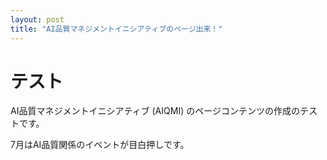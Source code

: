 ```yaml
---
layout: post
title: "AI品質マネジメントイニシアティブのページ出来！"
---
```

# テスト

AI品質マネジメントイニシアティブ (AIQMI) のページコンテンツの作成のテストです。

7月はAI品質関係のイベントが目白押しです。
